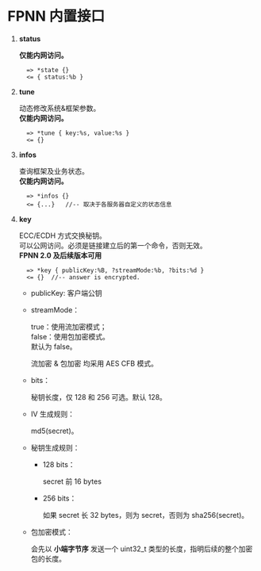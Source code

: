 # FPNN 内置接口

1. **status**

      **仅能内网访问。**

         => *state {}
         <= { status:%b }

1. **tune**

      动态修改系统&框架参数。  
      **仅能内网访问。**

         => *tune { key:%s, value:%s }
         <= {}

1. **infos**

      查询框架及业务状态。  
      **仅能内网访问。**

         => *infos {}
         <= {...}   //-- 取决于各服务器自定义的状态信息

1. **key**

      ECC/ECDH 方式交换秘钥。  
      可以公网访问。必须是链接建立后的第一个命令，否则无效。  
      **FPNN 2.0 及后续版本可用**

         => *key { publicKey:%B, ?streamMode:%b, ?bits:%d }
         <= {}  //-- answer is encrypted.
   
      + publicKey: 客户端公钥

      + streamMode：

         true：使用流加密模式；  
         false：使用包加密模式。   
         默认为 false。

         流加密 & 包加密 均采用 AES CFB 模式。

      + bits：

         秘钥长度，仅 128 和 256 可选。默认 128。

      + IV 生成规则：

         md5(secret)。

      + 秘钥生成规则：
      
         - 128 bits：

            secret 前 16 bytes

         - 256 bits：

            如果 secret 长 32 bytes，则为 secret，否则为 sha256(secret)。


      + 包加密模式：

         会先以 **小端字节序** 发送一个 uint32_t 类型的长度，指明后续的整个加密包的长度。